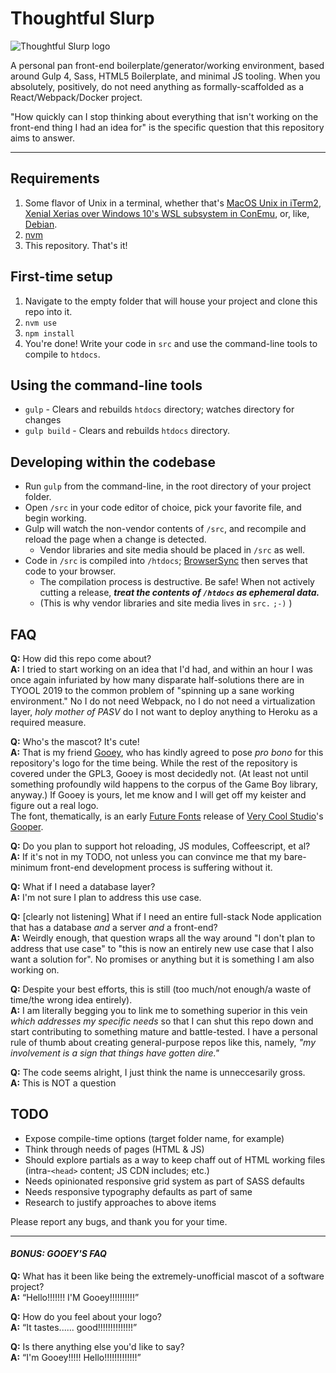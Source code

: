 # Thoughtful Slurp
![Thoughtful Slurp logo](https://i.imgur.com/x568fbD.png)

A personal pan front-end boilerplate/generator/working environment, based around Gulp 4, Sass, HTML5 Boilerplate, and minimal JS tooling. When you absolutely, positively, do not need anything as formally-scaffolded as a React/Webpack/Docker project.

"How quickly can I stop thinking about everything that isn't working on the front-end thing I had an idea for" is the specific question that this repository aims to answer.

---

## Requirements
1. Some flavor of Unix in a terminal, whether that's [MacOS Unix in iTerm2](https://medium.com/@grace.m.nolan/terminal-for-beginners-e492ba10902a), [Xenial Xerias over Windows 10's WSL subsystem in ConEmu](http://wsl-guide.org/en/latest/installation.html), or, like, [Debian](https://i.imgur.com/8b7BmRw.gif).
2. [nvm](https://github.com/nvm-sh/nvm)
3. This repository. That's it!

## First-time setup
1. Navigate to the empty folder that will house your project and clone this repo into it.
2. `nvm use`
3. `npm install`
4. You're done! Write your code in `src` and use the command-line tools to compile to `htdocs`.

## Using the command-line tools
- `gulp` - Clears and rebuilds `htdocs` directory; watches directory for changes
- `gulp build` - Clears and rebuilds `htdocs` directory.

## Developing within the codebase
- Run `gulp` from the command-line, in the root directory of your project folder.
- Open `/src` in your code editor of choice, pick your favorite file, and begin working.
- Gulp will watch the non-vendor contents of `/src`, and recompile and reload the page when a change is detected.
  - Vendor libraries and site media should be placed in `/src` as well.
- Code in `/src` is compiled into `/htdocs`; [BrowserSync](https://www.browsersync.io/) then serves that code to your browser.
  - The compilation process is destructive. Be safe! When not actively cutting a release, __*treat the contents of `/htdocs` as ephemeral data.*__
  - (This is why vendor libraries and site media lives in `src.` `;-)` )

## FAQ
**Q:** How did this repo come about?  
**A:** I tried to start working on an idea that I'd had, and within an hour I was once again infuriated by how many disparate half-solutions there are in TYOOL 2019 to the common problem of "spinning up a sane working environment." No I do not need Webpack, no I do not need a virtualization layer, _holy mother of PASV_ do I not want to deploy anything to Heroku as a required measure.

**Q:** Who's the mascot? It's cute!  
**A:** That is my friend [Gooey](https://kirby.fandom.com/wiki/Gooey), who has kindly agreed to pose _pro bono_ for this repository's logo for the time being. While the rest of the repository is covered under the GPL3, Gooey is most decidedly not. (At least not until something profoundly wild happens to the corpus of the Game Boy library, anyway.) If Gooey is yours, let me know and I will get off my keister and figure out a real logo.  
The font, thematically, is an early [Future Fonts](https://medium.com/future-fonts/introducing-futurefonts-xyz-8c0569777db6) release of [Very Cool Studio](https://www.verycoolstudio.com/)'s [Gooper](https://www.futurefonts.xyz/very-cool-studio/gooper).

**Q:** Do you plan to support hot reloading, JS modules, Coffeescript, et al?  
**A:** If it's not in my TODO, not unless you can convince me that my bare-minimum front-end development process is suffering without it. 

**Q:** What if I need a database layer?  
**A:** I'm not sure I plan to address this use case.

**Q:** \[clearly not listening\] What if I need an entire full-stack Node application that has a database _and_ a server _and_ a front-end?  
**A:** Weirdly enough, that question wraps all the way around "I don't plan to address that use case" to "this is now an entirely new use case that I also want a solution for". No promises or anything but it is something I am also working on.

**Q:** Despite your best efforts, this is still (too much/not enough/a waste of time/the wrong idea entirely).  
**A:** I am literally begging you to link me to something superior in this vein _which addresses my specific needs_ so that I can shut this repo down and start contributing to something mature and battle-tested. I have a personal rule of thumb about creating general-purpose repos like this, namely, _"my involvement is a sign that things have gotten dire."_

**Q:** The code seems alright, I just think the name is unneccesarily gross.  
**A:** This is NOT a question

## TODO
- Expose compile-time options (target folder name, for example)
- Think through needs of pages (HTML & JS)
- Should explore partials as a way to keep chaff out of HTML working files (intra-`<head>` content; JS CDN includes; etc.)
- Needs opinionated responsive grid system as part of SASS defaults
- Needs responsive typography defaults as part of same
- Research to justify approaches to above items

Please report any bugs, and thank you for your time.

---

#### _BONUS: GOOEY'S FAQ_
**Q:** What has it been like being the extremely-unofficial mascot of a software project?  
**A:** “Hello!!!!!!! I'M Gooey!!!!!!!!!!”

**Q:** How do you feel about your logo?  
**A:** “It tastes...... good!!!!!!!!!!!!!!”

**Q:** Is there anything else you'd like to say?  
**A:** “I'm Gooey!!!!! Hello!!!!!!!!!!!!!”
